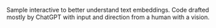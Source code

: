 Sample interactive to better understand text embeddings. Code drafted mostly by ChatGPT with input and direction from a human with a vision. 
